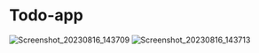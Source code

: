 # Todo-app
![Screenshot_20230816_143709](https://github.com/tariqjamil1/Todo-app/assets/142381643/9f49e00d-7b6e-4a36-b227-70439b89f307)
![Screenshot_20230816_143713](https://github.com/tariqjamil1/Todo-app/assets/142381643/f40d3c5d-9137-4a67-889a-f40e40352a94)
